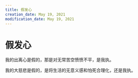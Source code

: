 ```yaml
---
title: 假发心
creation_date: May 19, 2021
modification_date: May 19, 2021
---
```



# 假发心

我的出离心是假的，那是对无常苦空愤愤不平，是我执。

我的大慈悲是假的，是将生活的无意义感和怕死合理化，还是我执。

